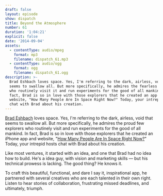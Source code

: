 ```yaml
---
draft: false
layout: episode
show: dispatch
title: Beyond the Atmosphere
number: 61
duration: '1:04:21'
explicit: false
date: '2014-09-04'
assets:
  - contentType: audio/mpeg
    format: mp3
    filename: dispatch_61.mp3
  - contentType: audio/ogg
    format: ogg
    filename: dispatch_61.ogg
description: >-
  Brad Eshbach loves space. Yes, I'm referring to the dark, airless, void that
  seems to swallow all. But more specifically, he admires the fearless explorers
  who routinely visit it and run experiments for the good of all mankind. In
  fact, Brad is so in love with those explorers that he created an app and
  website, "How Many People Are In Space Right Now?" Today, your intrepid hosts
  chat with Brad about his creation.
---
```

[Brad Eshbach](http://bradeshbach.com) loves space. Yes, I'm referring to the dark, airless, void that seems to swallow all. But more specifically, he admires the proud few explorers who routinely visit and run experiments for the good of all mankind. In fact, Brad is so in love with those explorers that he created an iPhone app and website, "[How Many People Are In Space Right Now?](http://howmanypeopleareinspacerightnow.com)" Today, your intrepid hosts chat with Brad about his creation.

Like most ventures, it started with an idea, and one that Brad had no idea how to build. He's a idea guy, with vision and marketing skills &mdash; but his technical prowess is lacking. The good thing? He knows it.

To craft this beautiful, functional, and dare I say it, inspirational app, he partnered with several creatives who are each talented in their own right. Listen to hear stories of collaboration, frustrating missed deadlines, and ultimately, triumph.